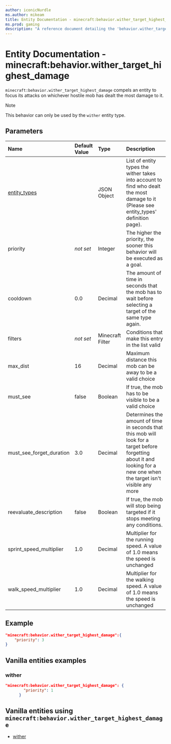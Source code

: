 ```yaml
---
author: iconicNurdle
ms.author: mikeam
title: Entity Documentation - minecraft:behavior.wither_target_highest_damage
ms.prod: gaming
description: "A reference document detailing the 'behavior.wither_target_highest_damage' entity goal"
---
```


# Entity Documentation - minecraft:behavior.wither_target_highest_damage

`minecraft:behavior.wither_target_highest_damage` compels an entity to focus its attacks on whichever hostile mob has dealt the most damage to it.

> [!NOTE]
> This behavior can only be used by the `wither` entity type.

## Parameters

|Name |Default Value  |Type  |Description  |
|:----------|:----------|:----------|:----------|
|[entity_types](../Definitions/NestedTables/entity_types.md) | |JSON Object |List of entity types the wither takes into account to find who dealt the most damage to it (Please see entity_types' definition page).|
|priority|*not set*|Integer|The higher the priority, the sooner this behavior will be executed as a goal.|
|cooldown | 0.0 | Decimal |The amount of time in seconds that the mob has to wait before selecting a target of the same type again. |
| filters|*not set* |Minecraft Filter|  Conditions that make this entry in the list valid |
| max_dist| 16| Decimal| Maximum distance this mob can be away to be a valid choice |
| must_see| false| Boolean| If true, the mob has to be visible to be a valid choice |
| must_see_forget_duration| 3.0| Decimal|  Determines the amount of time in seconds that this mob will look for a target before forgetting about it and looking for a new one when the target isn't visible any more |
| reevaluate_description| false| Boolean| If true, the mob will stop being targeted if it stops meeting any conditions. |
| sprint_speed_multiplier| 1.0| Decimal| Multiplier for the running speed. A value of 1.0 means the speed is unchanged |
| walk_speed_multiplier| 1.0| Decimal| Multiplier for the walking speed. A value of 1.0 means the speed is unchanged |

## Example

```json
"minecraft:behavior.wither_target_highest_damage":{
    "priority": 3
}
```

## Vanilla entities examples

### wither

```json
"minecraft:behavior.wither_target_highest_damage": {
        "priority": 1
      }
```

## Vanilla entities using `minecraft:behavior.wither_target_highest_damage`

- [wither](../../../../Source/VanillaBehaviorPack_Snippets/entities/wither.md)
